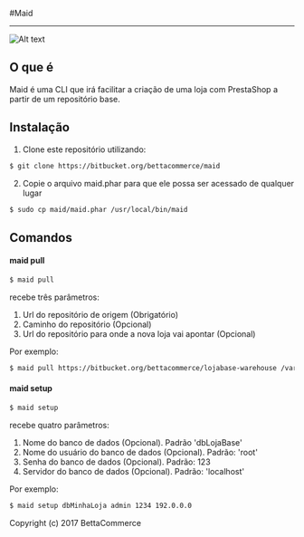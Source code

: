 #Maid

---
![Alt text](https://staticdelivery.nexusmods.com/images/110/1207799-1336888570.jpg)

##  O que é

Maid é uma CLI que irá facilitar a criação de uma loja com PrestaShop a partir de um repositório base.

## Instalação

1. Clone este repositório utilizando:
```sh
$ git clone https://bitbucket.org/bettacommerce/maid
```

2. Copie o arquivo maid.phar para que ele possa ser acessado de qualquer lugar
```sh
$ sudo cp maid/maid.phar /usr/local/bin/maid
```

## Comandos

#### maid pull
```sh
$ maid pull
```
recebe três parâmetros:

1. Url do repositório de origem (Obrigatório)
2. Caminho do repositório (Opcional)
3. Url do repositório para onde a nova loja vai apontar (Opcional)

Por exemplo:
```sh
$ maid pull https://bitbucket.org/bettacommerce/lojabase-warehouse /var/www/html/minha-loja https://bitbucket.org/bettacommerce/minha-loja
```

#### maid setup
```sh
$ maid setup
```
recebe quatro parâmetros:

1. Nome do banco de dados (Opcional). Padrão 'dbLojaBase'
2. Nome do usuário do banco de dados (Opcional). Padrão: 'root'
3. Senha do banco de dados (Opcional). Padrão: 123
4. Servidor do banco de dados (Opcional). Padrão: 'localhost'

Por exemplo:
```sh
$ maid setup dbMinhaLoja admin 1234 192.0.0.0
```


Copyright (c) 2017 BettaCommerce
